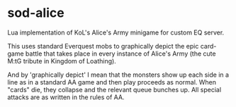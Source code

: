 sod-alice
=========

Lua implementation of KoL's Alice's Army minigame for custom EQ server.



This uses standard Everquest mobs to graphically depict the epic card-game battle that takes place in every instance of Alice's Army (the cute M:tG tribute in Kingdom of Loathing).

And by 'graphically depict' I mean that the monsters show up each side in a line as in a standard AA game and then play proceeds as normal.  When "cards" die, they collapse and the relevant queue bunches up.  All special attacks are as written in the rules of AA.

